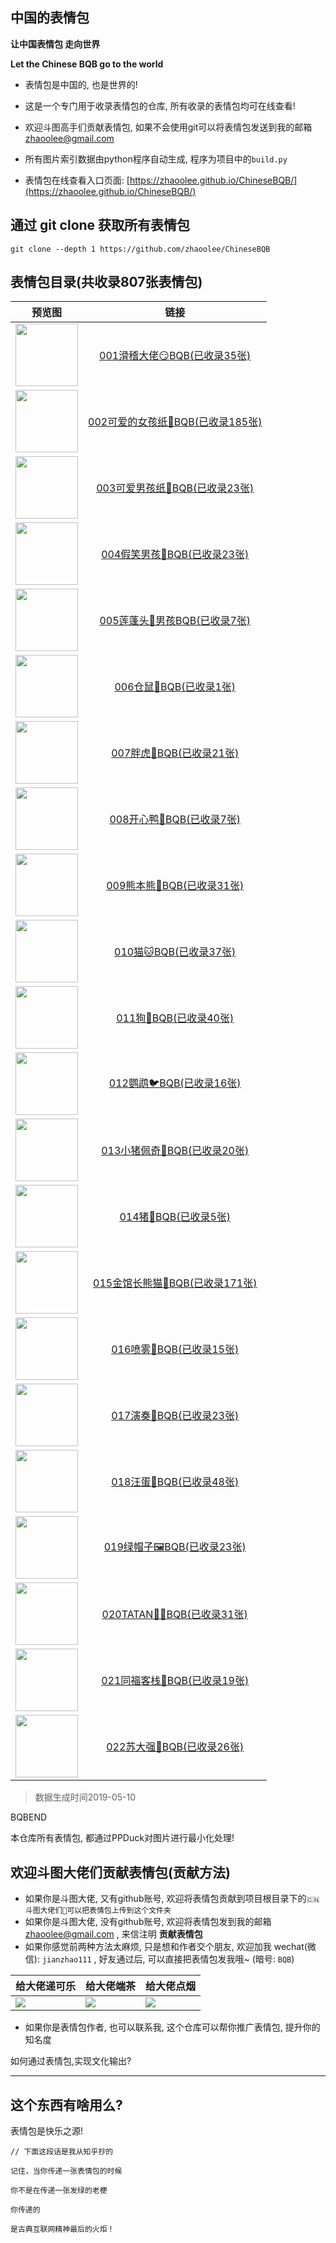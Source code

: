 ## 中国的表情包


**让中国表情包 走向世界**

**Let the Chinese BQB go to the world**

- 表情包是中国的, 也是世界的!

- 这是一个专门用于收录表情包的仓库, 所有收录的表情包均可在线查看! 

- 欢迎斗图高手们贡献表情包, 如果不会使用git可以将表情包发送到我的邮箱 zhaoolee@gmail.com

- 所有图片索引数据由python程序自动生成, 程序为项目中的`build.py`

- 表情包在线查看入口页面: [https://zhaoolee.github.io/ChineseBQB/](https://zhaoolee.github.io/ChineseBQB/)


## 通过 git clone 获取所有表情包

```
git clone --depth 1 https://github.com/zhaoolee/ChineseBQB
```



## 表情包目录(共收录807张表情包)

| 预览图 | 链接 | 
 | :---: | :---: | 
| <img height='100px' src='https://raw.githubusercontent.com/zhaoolee/ChineseBQB/master/001滑稽大佬😏BQB/0.gif' /> | [001滑稽大佬😏BQB(已收录35张)](https://zhaoolee.github.io/ChineseBQB/001滑稽大佬😏BQB/) |
| <img height='100px' src='https://raw.githubusercontent.com/zhaoolee/ChineseBQB/master/002可爱的女孩纸👧BQB/0.gif' /> | [002可爱的女孩纸👧BQB(已收录185张)](https://zhaoolee.github.io/ChineseBQB/002可爱的女孩纸👧BQB/) |
| <img height='100px' src='https://raw.githubusercontent.com/zhaoolee/ChineseBQB/master/003可爱男孩纸👶BQB/0.gif' /> | [003可爱男孩纸👶BQB(已收录23张)](https://zhaoolee.github.io/ChineseBQB/003可爱男孩纸👶BQB/) |
| <img height='100px' src='https://raw.githubusercontent.com/zhaoolee/ChineseBQB/master/004假笑男孩👦BQB/0.jpg' /> | [004假笑男孩👦BQB(已收录23张)](https://zhaoolee.github.io/ChineseBQB/004假笑男孩👦BQB/) |
| <img height='100px' src='https://raw.githubusercontent.com/zhaoolee/ChineseBQB/master/005莲蓬头👲男孩BQB/0.gif' /> | [005莲蓬头👲男孩BQB(已收录7张)](https://zhaoolee.github.io/ChineseBQB/005莲蓬头👲男孩BQB/) |
| <img height='100px' src='https://raw.githubusercontent.com/zhaoolee/ChineseBQB/master/006仓鼠🐹BQB/0.gif' /> | [006仓鼠🐹BQB(已收录1张)](https://zhaoolee.github.io/ChineseBQB/006仓鼠🐹BQB/) |
| <img height='100px' src='https://raw.githubusercontent.com/zhaoolee/ChineseBQB/master/007胖虎🐯BQB/0.gif' /> | [007胖虎🐯BQB(已收录21张)](https://zhaoolee.github.io/ChineseBQB/007胖虎🐯BQB/) |
| <img height='100px' src='https://raw.githubusercontent.com/zhaoolee/ChineseBQB/master/008开心鸭🐥BQB/2018-7-17-10.gif' /> | [008开心鸭🐥BQB(已收录7张)](https://zhaoolee.github.io/ChineseBQB/008开心鸭🐥BQB/) |
| <img height='100px' src='https://raw.githubusercontent.com/zhaoolee/ChineseBQB/master/009熊本熊🐻BQB/0.gif' /> | [009熊本熊🐻BQB(已收录31张)](https://zhaoolee.github.io/ChineseBQB/009熊本熊🐻BQB/) |
| <img height='100px' src='https://raw.githubusercontent.com/zhaoolee/ChineseBQB/master/010猫🐱BQB/0.gif' /> | [010猫🐱BQB(已收录37张)](https://zhaoolee.github.io/ChineseBQB/010猫🐱BQB/) |
| <img height='100px' src='https://raw.githubusercontent.com/zhaoolee/ChineseBQB/master/011狗🐶BQB/0.gif' /> | [011狗🐶BQB(已收录40张)](https://zhaoolee.github.io/ChineseBQB/011狗🐶BQB/) |
| <img height='100px' src='https://raw.githubusercontent.com/zhaoolee/ChineseBQB/master/012鹦鹉🐦BQB/0.gif' /> | [012鹦鹉🐦BQB(已收录16张)](https://zhaoolee.github.io/ChineseBQB/012鹦鹉🐦BQB/) |
| <img height='100px' src='https://raw.githubusercontent.com/zhaoolee/ChineseBQB/master/013小猪佩奇👑BQB/0.gif' /> | [013小猪佩奇👑BQB(已收录20张)](https://zhaoolee.github.io/ChineseBQB/013小猪佩奇👑BQB/) |
| <img height='100px' src='https://raw.githubusercontent.com/zhaoolee/ChineseBQB/master/014猪🐖BQB/0.gif' /> | [014猪🐖BQB(已收录5张)](https://zhaoolee.github.io/ChineseBQB/014猪🐖BQB/) |
| <img height='100px' src='https://raw.githubusercontent.com/zhaoolee/ChineseBQB/master/015金馆长熊猫🐼BQB/0.gif' /> | [015金馆长熊猫🐼BQB(已收录171张)](https://zhaoolee.github.io/ChineseBQB/015金馆长熊猫🐼BQB/) |
| <img height='100px' src='https://raw.githubusercontent.com/zhaoolee/ChineseBQB/master/016喷雾🚿BQB/0.gif' /> | [016喷雾🚿BQB(已收录15张)](https://zhaoolee.github.io/ChineseBQB/016喷雾🚿BQB/) |
| <img height='100px' src='https://raw.githubusercontent.com/zhaoolee/ChineseBQB/master/017演奏🎻BQB/0.gif' /> | [017演奏🎻BQB(已收录23张)](https://zhaoolee.github.io/ChineseBQB/017演奏🎻BQB/) |
| <img height='100px' src='https://raw.githubusercontent.com/zhaoolee/ChineseBQB/master/018汪蛋🥚BQB/0.gif' /> | [018汪蛋🥚BQB(已收录48张)](https://zhaoolee.github.io/ChineseBQB/018汪蛋🥚BQB/) |
| <img height='100px' src='https://raw.githubusercontent.com/zhaoolee/ChineseBQB/master/019绿帽子🖼BQB/绿帽子1.gif' /> | [019绿帽子🖼BQB(已收录23张)](https://zhaoolee.github.io/ChineseBQB/019绿帽子🖼BQB/) |
| <img height='100px' src='https://raw.githubusercontent.com/zhaoolee/ChineseBQB/master/020TATAN🤷‍♂️BQB/0.gif' /> | [020TATAN🤷‍♂️BQB(已收录31张)](https://zhaoolee.github.io/ChineseBQB/020TATAN🤷‍♂️BQB/) |
| <img height='100px' src='https://raw.githubusercontent.com/zhaoolee/ChineseBQB/master/021同福客栈🏫BQB/0.jpg' /> | [021同福客栈🏫BQB(已收录19张)](https://zhaoolee.github.io/ChineseBQB/021同福客栈🏫BQB/) |
| <img height='100px' src='https://raw.githubusercontent.com/zhaoolee/ChineseBQB/master/022苏大强👴BQB/0.gif' /> | [022苏大强👴BQB(已收录26张)](https://zhaoolee.github.io/ChineseBQB/022苏大强👴BQB/) |



 > 数据生成时间2019-05-10

BQBEND


本仓库所有表情包, 都通过PPDuck对图片进行最小化处理!


## 欢迎斗图大佬们贡献表情包(贡献方法)

- 如果你是斗图大佬, 又有github账号, 欢迎将表情包贡献到项目根目录下的`🇨🇳斗图大佬们👑可以把表情包上传到这个文件夹`
- 如果你是斗图大佬, 没有github账号, 欢迎将表情包发到我的邮箱 zhaoolee@gmail.com , 来信注明 **贡献表情包**
- 如果你感觉前两种方法太麻烦, 只是想和作者交个朋友, 欢迎加我 wechat(微信): `jianzhao111` , 好友通过后, 可以直接把表情包发我哦~ (暗号: `BQB`)

| 给大佬递可乐 | 给大佬端茶 | 给大佬点烟 |
| --- | --- | --- |
| ![](https://raw.githubusercontent.com/zhaoolee/ChineseBQB/master/%F0%9F%87%A8%F0%9F%87%B3%E6%96%97%E5%9B%BE%E5%A4%A7%E4%BD%AC%E4%BB%AC%F0%9F%91%91%E5%8F%AF%E4%BB%A5%E6%8A%8A%E8%A1%A8%E6%83%85%E5%8C%85%E4%B8%8A%E4%BC%A0%E5%88%B0%E8%BF%99%E4%B8%AA%E6%96%87%E4%BB%B6%E5%A4%B9/dalao01.jpg) | ![](https://raw.githubusercontent.com/zhaoolee/ChineseBQB/master/%F0%9F%87%A8%F0%9F%87%B3%E6%96%97%E5%9B%BE%E5%A4%A7%E4%BD%AC%E4%BB%AC%F0%9F%91%91%E5%8F%AF%E4%BB%A5%E6%8A%8A%E8%A1%A8%E6%83%85%E5%8C%85%E4%B8%8A%E4%BC%A0%E5%88%B0%E8%BF%99%E4%B8%AA%E6%96%87%E4%BB%B6%E5%A4%B9/dalao02.jpg) |  ![](https://raw.githubusercontent.com/zhaoolee/ChineseBQB/master/%F0%9F%87%A8%F0%9F%87%B3%E6%96%97%E5%9B%BE%E5%A4%A7%E4%BD%AC%E4%BB%AC%F0%9F%91%91%E5%8F%AF%E4%BB%A5%E6%8A%8A%E8%A1%A8%E6%83%85%E5%8C%85%E4%B8%8A%E4%BC%A0%E5%88%B0%E8%BF%99%E4%B8%AA%E6%96%87%E4%BB%B6%E5%A4%B9/dalao03.jpg) |

- 如果你是表情包作者, 也可以联系我, 这个仓库可以帮你推广表情包, 提升你的知名度


如何通过表情包,实现文化输出?

---

## 这个东西有啥用么?

表情包是快乐之源!
```
// 下面这段话是我从知乎抄的

记住，当你传递一张表情包的时候

你不是在传递一张发绿的老梗

你传递的

是古典互联网精神最后的火炬！ 
```


